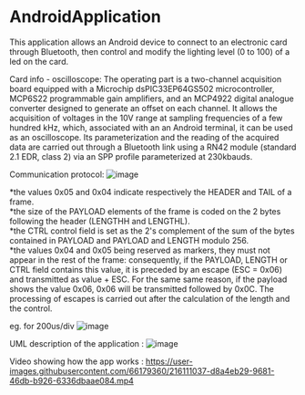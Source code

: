 # AndroidApplication
This application allows an Android device to connect to an electronic card through Bluetooth, then control and modify the lighting level (0 to 100) of a led on the card.

Card info - oscilloscope:
The operating part is a two-channel acquisition board equipped with a Microchip dsPIC33EP64GS502 microcontroller, MCP6S22 programmable gain amplifiers, and an MCP4922 digital analogue converter designed to generate an offset on each channel.
It allows the acquisition of voltages in the 10V range at sampling frequencies of a few hundred kHz, which, associated with an an Android terminal, it can be used as an oscilloscope.
Its parameterization and the reading of the acquired data are carried out through a Bluetooth link using a RN42 module (standard 2.1 EDR, class 2) via an SPP profile parameterized at 230kbauds.

Communication protocol:
![image](https://user-images.githubusercontent.com/66179360/216107909-e4f57ef1-c752-4999-92ef-5dfc9c5424e6.png)

*the values 0x05 and 0x04 indicate respectively the HEADER and TAIL of a frame.
<br>
*the size of the PAYLOAD elements of the frame is coded on the 2 bytes following the header (LENGTHH and LENGTHL).
<br>
*the CTRL control field is set as the 2's complement of the sum of the bytes contained in PAYLOAD and PAYLOAD and LENGTH modulo 256.
<br>
*the values 0x04 and 0x05 being reserved as markers, they must not appear in the rest of the frame: consequently, if the PAYLOAD, LENGTH or CTRL field contains this value, it is preceded by an escape (ESC = 0x06) and transmitted as value + ESC. For the same same reason, if the payload shows the value 0x06, 0x06 will be transmitted followed by 0x0C. The processing of escapes is carried out after the calculation of the length and the control.


eg. for 200us/div
![image](https://user-images.githubusercontent.com/66179360/216108112-a6a50a38-f9ad-497a-917e-f762946307e2.png)

UML description of the application : 
![image](https://user-images.githubusercontent.com/66179360/216110481-e08f7324-0de9-44b5-bb34-3b5c59862fc3.png)

Video showing how the app works :
https://user-images.githubusercontent.com/66179360/216111037-d8a4eb29-9681-46db-b926-6336dbaae084.mp4



